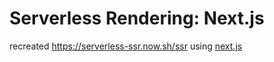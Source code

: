 # Serverless Rendering: Next.js

recreated https://serverless-ssr.now.sh/ssr using [next.js](github.com/zeit/next.js)
